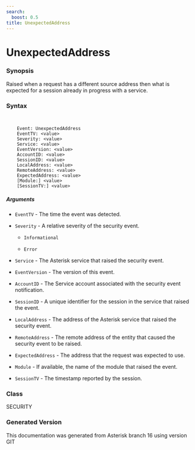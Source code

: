 ```yaml
---
search:
  boost: 0.5
title: UnexpectedAddress
---
```


# UnexpectedAddress

### Synopsis

Raised when a request has a different source address then what is expected for a session already in progress with a service.

### Syntax


```


    Event: UnexpectedAddress
    EventTV: <value>
    Severity: <value>
    Service: <value>
    EventVersion: <value>
    AccountID: <value>
    SessionID: <value>
    LocalAddress: <value>
    RemoteAddress: <value>
    ExpectedAddress: <value>
    [Module:] <value>
    [SessionTV:] <value>

```
##### Arguments


* `EventTV` - The time the event was detected.<br>

* `Severity` - A relative severity of the security event.<br>

    * `Informational`

    * `Error`

* `Service` - The Asterisk service that raised the security event.<br>

* `EventVersion` - The version of this event.<br>

* `AccountID` - The Service account associated with the security event notification.<br>

* `SessionID` - A unique identifier for the session in the service that raised the event.<br>

* `LocalAddress` - The address of the Asterisk service that raised the security event.<br>

* `RemoteAddress` - The remote address of the entity that caused the security event to be raised.<br>

* `ExpectedAddress` - The address that the request was expected to use.<br>

* `Module` - If available, the name of the module that raised the event.<br>

* `SessionTV` - The timestamp reported by the session.<br>

### Class

SECURITY

### Generated Version

This documentation was generated from Asterisk branch 16 using version GIT 